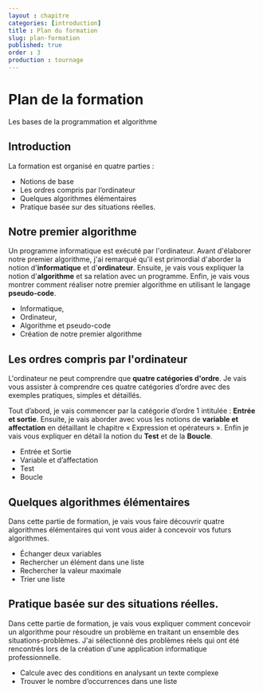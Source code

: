 ```yaml
---
layout : chapitre
categories: [introduction]
title : Plan du formation
slug: plan-formation
published: true
order : 3
production : tournage
---
```



# Plan de la formation

Les bases de la programmation et algorithme

## Introduction

<!-- g layout : t 12-2 10-6 p-80 -->

La formation est organisé en quatre parties : 

<!-- new zone -->

- Notions de base
- Les ordres compris par l’ordinateur
- Quelques algorithmes élémentaires
- Pratique basée sur des situations réelles.


## Notre premier algorithme 

<!-- g layout : t 12-6 p-80 -->

<!-- note -->

Un programme informatique est exécuté par l'ordinateur. Avant d'élaborer notre premier algorithme, j'ai remarqué qu'il est primordial d'aborder la notion d'**informatique** et d'**ordinateur**. Ensuite, je vais vous expliquer la notion d'**algorithme** et sa relation avec un programme. Enfin, je vais vous montrer comment réaliser notre premier algorithme en utilisant le langage **pseudo-code**. 

<!-- end note -->

- Informatique, 
- Ordinateur, 
- Algorithme et pseudo-code
- Création de notre premier algorithme

## Les ordres compris par l'ordinateur

<!-- g layout : t 12-6 p-80 -->

<!-- note -->

L'ordinateur ne peut comprendre que **quatre catégories d'ordre**. Je vais vous assister à comprendre ces quatre catégories d’ordre avec des exemples pratiques, simples et détaillés.

Tout d’abord, je vais commencer par la catégorie d’ordre 1 intitulée : **Entrée et sortie**. Ensuite, je vais aborder avec vous les notions de **variable et affectation** en détaillant le chapitre « Expression et opérateurs ». Enfin je vais vous expliquer en détail la notion du **Test** et de la **Boucle**.

<!-- end note -->

- Entrée et Sortie
- Variable et d’affectation
- Test
- Boucle

## Quelques algorithmes élémentaires

<!-- g layout : t 12-6 p-80 -->

<!-- note -->

Dans cette partie de formation, je vais vous faire découvrir quatre algorithmes élémentaires qui vont vous aider à concevoir vos futurs algorithmes. 

<!-- end note -->

- Échanger deux variables
- Rechercher un élément dans une liste
- Rechercher la valeur maximale
- Trier une liste

## Pratique basée sur des situations réelles.

<!-- g layout : t 12-6 p-80 -->

<!-- note -->

Dans cette partie de formation, je vais vous expliquer comment concevoir un algorithme pour résoudre un problème en traitant un ensemble des situations-problèmes. J'ai sélectionné des problèmes réels qui ont été rencontrés lors de la création d'une application informatique professionnelle.

<!-- end note -->

- Calcule avec des conditions en analysant un texte complexe
- Trouver le nombre d’occurrences dans une liste
